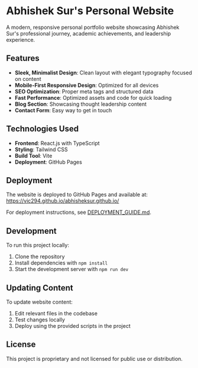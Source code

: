 # Abhishek Sur's Personal Website

A modern, responsive personal portfolio website showcasing Abhishek Sur's professional journey, academic achievements, and leadership experience.

## Features

- **Sleek, Minimalist Design**: Clean layout with elegant typography focused on content
- **Mobile-First Responsive Design**: Optimized for all devices
- **SEO Optimization**: Proper meta tags and structured data
- **Fast Performance**: Optimized assets and code for quick loading
- **Blog Section**: Showcasing thought leadership content
- **Contact Form**: Easy way to get in touch

## Technologies Used

- **Frontend**: React.js with TypeScript
- **Styling**: Tailwind CSS
- **Build Tool**: Vite
- **Deployment**: GitHub Pages

## Deployment

The website is deployed to GitHub Pages and available at:
https://vic294.github.io/abhisheksur.github.io/

For deployment instructions, see [DEPLOYMENT_GUIDE.md](./DEPLOYMENT_GUIDE.md).

## Development

To run this project locally:

1. Clone the repository
2. Install dependencies with `npm install`
3. Start the development server with `npm run dev`

## Updating Content

To update website content:

1. Edit relevant files in the codebase
2. Test changes locally
3. Deploy using the provided scripts in the project

## License

This project is proprietary and not licensed for public use or distribution.